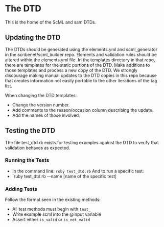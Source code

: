 # The DTD

This is the home of the ScML and sam DTDs.

## Updating the DTD

The DTDs should be generated using the elements.yml and scml_generator in the scribenet/scml_builder repo. Elements and validation rules should be altered within the elements.yml file. In the templates directory in that repo, there are templates for the static portions of the DTD. Make additions to those templates and process a new copy of the DTD. We strongly discourage making manual updates to the DTD copies in this repo because that creates information not easily portable to the other iterations of the tag list.

When changing the DTD templates:

- Change the version number.
- Add comments to the reason/occasion column describing the update.
- Add the names of those involved.

## Testing the DTD

The file test_dtd.rb exists for testing examples against the DTD to verify that validation behaves as expected.

### Running the Tests

- In the command line: `ruby test_dtd.rb`
And to run a specific test:
- `ruby test_dtd.rb --name [name of the specific test]

### Adding Tests

Follow the format seen in the existing methods:

- All test methods must begin with `test_`
- Write example scml into the @input variable
- Assert either `is_valid` or `is_not_valid`


